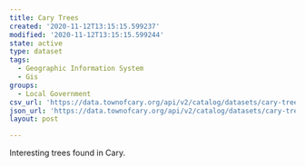 ```yaml
---
title: Cary Trees
created: '2020-11-12T13:15:15.599237'
modified: '2020-11-12T13:15:15.599244'
state: active
type: dataset
tags:
  - Geographic Information System
  - Gis
groups:
  - Local Government
csv_url: 'https://data.townofcary.org/api/v2/catalog/datasets/cary-trees/exports/csv'
json_url: 'https://data.townofcary.org/api/v2/catalog/datasets/cary-trees/exports/json'
layout: post

---
```

<p>Interesting trees found in Cary.</p>
